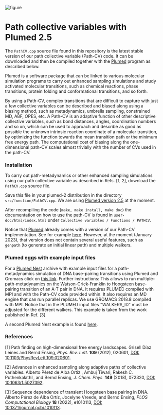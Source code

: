 ![figure](https://aip.scitation.org/na101/home/literatum/publisher/aip/journals/content/jcp/2018/jcp.2018.149.issue-7/1.5027392/20180613/images/large/1.5027392.figures.online.f1.jpeg)


# Path collective variables with Plumed 2.5

The `PathCV.cpp` source file found in this repository is the latest stable version of our path collective variable (Path-CV) code. It can be downloaded 
and then be compiled together with the [Plumed](https://www.plumed.org/download) program as described below.

Plumed is a software package that can be linked to various molecular simulation programs to carry out enhanced sampling simulations 
and study activated molecular transitions, such as chemical reactions, phase transitions, protein folding and conformational transitions, 
and so forth. 

By using a Path-CV, complex transitions that are difficult to capture with just a few collective variables can be described and biased along using
a biasing method, such as metadynamics, umbrella sampling, constrained MD, ABF, OPES, etc. A Path-CV is an adaptive function of other 
descriptive collective variables, such as bond distances, angles, coordination numbers and so on, which can be used to approach and describe as good
as possible the unknown intrinsic reaction coordinate of a molecular transition, by optimizing the function towards the mean transition path
or the minimum free energy path. The computational cost of biasing along the one-dimensional path-CV scales almost trivially with the number
of CVs used in the path-CV.

### Installation

To carry out path-metadynamics or other enhanced sampling simulations using our path collective variable as described in Refs. [1, 2], 
download the `PathCV.cpp` source file.

Save this file in your plumed-2 distribution in the directory `src/function/PathCV.cpp`. 
We are using [Plumed version 2.5](https://www.plumed.org/download) at the moment.

After recompiling the code (`make, make install, make doc`) the documentation on how to use the path-CV is found in `user-doc/html/index.html` 
under `Collective variables / Functions / PATHCV`.

Notice that [Plumed](https://www.plumed.org/download) already comes with a version of our Path-CV implementation. 
See for example [here](https://www.plumed.org/doc-v2.8/user-doc/html/_p_a_t_h.html). However, at the moment (January 2023), 
that version does not contain several useful features, such as `genpath` (to generate an initial linear path) and multiple walkers.

### Plumed eggs with example input files 

For a [Plumed Nest](https://www.plumed-nest.org) archive with example input files for a path-metadynamics simulation of DNA base-pairing 
transitions using Plumed and Gromacs 
click on [this link](https://www.plumed-nest.org/eggs/21/033/). Further instructions: This allows to run multiple-path-metadynamics on 
the Watson-Crick-Franklin to Hoogsteen base-pairing transition of an A-T pair in DNA. It requires PLUMED compiled with MPI and with the 
Path-CV code provided within. It also requires an MD engine that can run parallel replicas. We use GROMACS 2018.8 compiled with MPI. 
Notice that in the PLUMED input files "WALKERS_ID" must be adjusted for the different walkers. 
This example is taken from the work published in Ref. [3].

A second Plumed Nest example is found [here](https://www.plumed-nest.org/eggs/21/049/).


### References
[1] Path finding on high-dimensional free energy landscapes. Grisell Díaz Leines and Bernd Ensing, _Phys. Rev. Lett._ __109__ (2012), 020601,  [DOI: 10.1103/PhysRevLett.109.020601](https://doi.org/10.1103/PhysRevLett.109.020601).

[2] Advances in enhanced sampling along adaptive paths of collective variables. Alberto Pérez de Alba Ortíz , Ambuj Tiwari, Rakesh C. Puthenkalathil, and Bernd Ensing, _J. Chem. Phys._ __149__ (2018), 072320, [DOI: 10.1063/1.5027392](https://doi.org/10.1063/1.5027392).

[3] Sequence dependence of transient Hoogsteen base pairing in DNA. Alberto Pérez de Alba Ortíz, Jocelyne Vreede, and Bernd Ensing,  _PLOS Computational Biology_ __18__ (2022), e1010113, [DOI: 10.1371/journal.pcbi.1010113](https://doi.org/10.1371/journal.pcbi.1010113).
